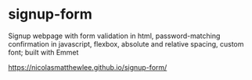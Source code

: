 # signup-form

Signup webpage with form validation in html, password-matching confirmation in javascript, flexbox, absolute and relative spacing, custom font; built with Emmet

https://nicolasmatthewlee.github.io/signup-form/
